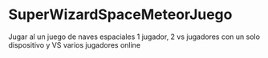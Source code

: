 # SuperWizardSpaceMeteorJuego
Jugar al un juego de naves espaciales 1 jugador, 2 vs jugadores con un solo dispositivo y VS varios jugadores online
